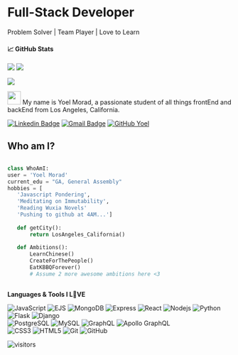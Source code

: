 # Full-Stack Developer 
Problem Solver | Team Player | Love to Learn

#### &#x1f4c8; GitHub Stats
<img src="https://github-readme-stats.vercel.app/api?username=yoel0&theme=vue&show_icons=true&hide_title=true&hide_border=true&hide=stars,issues,contribs" > <img src="https://github-readme-stats.vercel.app/api/top-langs/?username=yoel0&layout=compact&theme=vue&hide_title=true&hide_border=true" >

<img src="https://github-profile-trophy.vercel.app/?username=yoel0&title=Repositories,Commit,PullRequest,Followers,Joined2020,MultiLanguage" >

<img src="https://raw.githubusercontent.com/yoel0/yoel0/master/wave.gif" width="30px"> My name is Yoel Morad, a passionate student of all things frontEnd and backEnd from Los Angeles, California.

[![Linkedin Badge](https://img.shields.io/badge/-yoelmorad-blue?style=flat-square&logo=Linkedin&logoColor=white&link=https://www.linkedin.com/in/yoelmorad/)](https://www.linkedin.com/in/yoelmorad/)
[![Gmail Badge](https://img.shields.io/badge/-yoelgabriel.m@gmail.com-c14438?style=flat-square&logo=Gmail&logoColor=white&link=mailto:yoelgabriel.m@gmail.com)](mailto:yoelgabriel.m@gmail.com) [![GitHub Yoel](https://img.shields.io/github/followers/yoel0?label=follow&style=social)](https://github.com/yoel0)
## Who am I?

 ```python

class WhoAmI:
user = 'Yoel Morad'
current_edu = "GA, General Assembly"
hobbies = [
	'Javascript Pondering',
	'Meditating on Immutability',
	'Reading Wuxia Novels'
	'Pushing to github at 4AM...']
	
	def getCity():
		return LosAngeles_California()
	
	def Ambitions():
		LearnChinese()
		CreateForThePeople()
		EatKBBQForever()
		# Assume 2 more awesome ambitions here <3
	
 ```

**Languages & Tools I L💚VE**  

![JavaScript](https://img.shields.io/badge/-JavaScript-black?style=flat-square&logo=javascript)
![EJS](https://img.shields.io/badge/-EJS-black?style=flat-square&logo=ejs)
![MongoDB](https://img.shields.io/badge/-MongoDB-black?style=flat-square&logo=mongodb)
![Express](https://img.shields.io/badge/-Express-black?style=flat-square&logo=express)
![React](https://img.shields.io/badge/-React-black?style=flat-square&logo=react)
![Nodejs](https://img.shields.io/badge/-Nodejs-black?style=flat-square&logo=Node.js)
![Python](https://img.shields.io/badge/-Python-black?style=flat-square&logo=Python)
![Flask](https://img.shields.io/badge/-Flask-black?style=flat-square&logo=flask)
![Django](https://img.shields.io/badge/-Django-black?style=flat-square&logo=Django)
<br>
![PostgreSQL](https://img.shields.io/badge/-PostgreSQL-336791?style=flat-square&logo=postgresql)
![MySQL](https://img.shields.io/badge/-MySQL-black?style=flat-square&logo=mysql)
![GraphQL](https://img.shields.io/badge/-GraphQL-E10098?style=flat-square&logo=graphql)
![Apollo GraphQL](https://img.shields.io/badge/-Apollo%20GraphQL-311C87?style=flat-square&logo=apollo-graphql)
<br>
![CSS3](https://img.shields.io/badge/-CSS3-1572B6?style=flat-square&logo=css3)
![HTML5](https://img.shields.io/badge/-HTML5-E34F26?style=flat-square&logo=html5&logoColor=white)
![Git](https://img.shields.io/badge/-Git-black?style=flat-square&logo=git)
![GitHub](https://img.shields.io/badge/-GitHub-181717?style=flat-square&logo=github)

![visitors](https://komarev.com/ghpvc/?username=yoel0&color=brightgreen)

<!--
**yoel0/yoel0** is a ✨ _special_ ✨ repository because its `README.md` (this file) appears on your GitHub profile.

Here are some ideas to get you started:

- 🔭 I’m currently working on ...
- 🌱 I’m currently learning ...
- 👯 I’m looking to collaborate on ...
- 🤔 I’m looking for help with ...
- 💬 Ask me about ...
- 📫 How to reach me: ...
- 😄 Pronouns: ...
- ⚡ Fun fact: ...
-->
